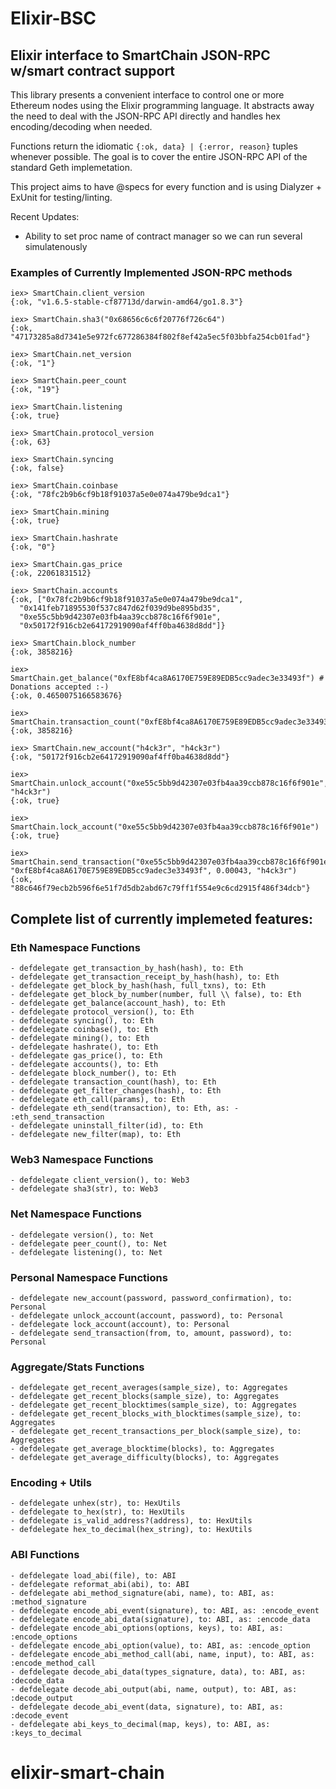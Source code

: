 # Elixir-BSC

## Elixir interface to SmartChain JSON-RPC w/smart contract support
This library presents a convenient interface to control one or more Ethereum nodes using the Elixir programming language. It abstracts away the need to deal with the JSON-RPC API directly and handles hex encoding/decoding when needed. 

Functions return the idiomatic `{:ok, data} | {:error, reason}` tuples whenever possible. The goal is to cover the entire JSON-RPC API of the standard Geth implemetation.

This project aims to have @specs for every function and is using Dialyzer + ExUnit for testing/linting.


Recent Updates:
  - Ability to set proc name of contract manager so we can run several simulatenously

### Examples of Currently Implemented JSON-RPC methods
```
iex> SmartChain.client_version
{:ok, "v1.6.5-stable-cf87713d/darwin-amd64/go1.8.3"}

iex> SmartChain.sha3("0x68656c6c6f20776f726c64")
{:ok, "47173285a8d7341e5e972fc677286384f802f8ef42a5ec5f03bbfa254cb01fad"}

iex> SmartChain.net_version
{:ok, "1"}

iex> SmartChain.peer_count
{:ok, "19"}

iex> SmartChain.listening
{:ok, true}

iex> SmartChain.protocol_version
{:ok, 63}

iex> SmartChain.syncing
{:ok, false}

iex> SmartChain.coinbase
{:ok, "78fc2b9b6cf9b18f91037a5e0e074a479be9dca1"}

iex> SmartChain.mining
{:ok, true}

iex> SmartChain.hashrate
{:ok, "0"}

iex> SmartChain.gas_price
{:ok, 22061831512}

iex> SmartChain.accounts
{:ok, ["0x78fc2b9b6cf9b18f91037a5e0e074a479be9dca1",
  "0x141feb71895530f537c847d62f039d9be895bd35",
  "0xe55c5bb9d42307e03fb4aa39ccb878c16f6f901e",
  "0x50172f916cb2e64172919090af4ff0ba4638d8dd"]}

iex> SmartChain.block_number
{:ok, 3858216}

iex> SmartChain.get_balance("0xfE8bf4ca8A6170E759E89EDB5cc9adec3e33493f") # Donations accepted :-)
{:ok, 0.4650075166583676}

iex> SmartChain.transaction_count("0xfE8bf4ca8A6170E759E89EDB5cc9adec3e33493f")
{:ok, 3858216}

iex> SmartChain.new_account("h4ck3r", "h4ck3r")
{:ok, "50172f916cb2e64172919090af4ff0ba4638d8dd"}

iex> SmartChain.unlock_account("0xe55c5bb9d42307e03fb4aa39ccb878c16f6f901e", "h4ck3r")
{:ok, true}

iex> SmartChain.lock_account("0xe55c5bb9d42307e03fb4aa39ccb878c16f6f901e")
{:ok, true}

iex> SmartChain.send_transaction("0xe55c5bb9d42307e03fb4aa39ccb878c16f6f901e", "0xfE8bf4ca8A6170E759E89EDB5cc9adec3e33493f", 0.00043, "h4ck3r")
{:ok, "88c646f79ecb2b596f6e51f7d5db2abd67c79ff1f554e9c6cd2915f486f34dcb"}
```

## Complete list of currently implemeted features:
### Eth Namespace Functions
```
- defdelegate get_transaction_by_hash(hash), to: Eth
- defdelegate get_transaction_receipt_by_hash(hash), to: Eth
- defdelegate get_block_by_hash(hash, full_txns), to: Eth
- defdelegate get_block_by_number(number, full \\ false), to: Eth
- defdelegate get_balance(account_hash), to: Eth
- defdelegate protocol_version(), to: Eth
- defdelegate syncing(), to: Eth
- defdelegate coinbase(), to: Eth
- defdelegate mining(), to: Eth
- defdelegate hashrate(), to: Eth
- defdelegate gas_price(), to: Eth
- defdelegate accounts(), to: Eth
- defdelegate block_number(), to: Eth
- defdelegate transaction_count(hash), to: Eth
- defdelegate get_filter_changes(hash), to: Eth
- defdelegate eth_call(params), to: Eth
- defdelegate eth_send(transaction), to: Eth, as: - :eth_send_transaction
- defdelegate uninstall_filter(id), to: Eth
- defdelegate new_filter(map), to: Eth
```

### Web3 Namespace Functions
```
- defdelegate client_version(), to: Web3
- defdelegate sha3(str), to: Web3
```

### Net Namespace Functions
```
- defdelegate version(), to: Net
- defdelegate peer_count(), to: Net
- defdelegate listening(), to: Net
```

### Personal Namespace Functions
```
- defdelegate new_account(password, password_confirmation), to: Personal
- defdelegate unlock_account(account, password), to: Personal
- defdelegate lock_account(account), to: Personal
- defdelegate send_transaction(from, to, amount, password), to: Personal
```

### Aggregate/Stats Functions
```
- defdelegate get_recent_averages(sample_size), to: Aggregates
- defdelegate get_recent_blocks(sample_size), to: Aggregates
- defdelegate get_recent_blocktimes(sample_size), to: Aggregates
- defdelegate get_recent_blocks_with_blocktimes(sample_size), to: Aggregates
- defdelegate get_recent_transactions_per_block(sample_size), to: Aggregates
- defdelegate get_average_blocktime(blocks), to: Aggregates
- defdelegate get_average_difficulty(blocks), to: Aggregates
```

### Encoding + Utils 
```
- defdelegate unhex(str), to: HexUtils
- defdelegate to_hex(str), to: HexUtils
- defdelegate is_valid_address?(address), to: HexUtils
- defdelegate hex_to_decimal(hex_string), to: HexUtils
```

### ABI Functions
```
- defdelegate load_abi(file), to: ABI
- defdelegate reformat_abi(abi), to: ABI
- defdelegate abi_method_signature(abi, name), to: ABI, as: :method_signature
- defdelegate encode_abi_event(signature), to: ABI, as: :encode_event
- defdelegate encode_abi_data(signature), to: ABI, as: :encode_data
- defdelegate encode_abi_options(options, keys), to: ABI, as: :encode_options
- defdelegate encode_abi_option(value), to: ABI, as: :encode_option
- defdelegate encode_abi_method_call(abi, name, input), to: ABI, as: :encode_method_call
- defdelegate decode_abi_data(types_signature, data), to: ABI, as: :decode_data
- defdelegate decode_abi_output(abi, name, output), to: ABI, as: :decode_output
- defdelegate decode_abi_event(data, signature), to: ABI, as: :decode_event
- defdelegate abi_keys_to_decimal(map, keys), to: ABI, as: :keys_to_decimal
```
# elixir-smart-chain
